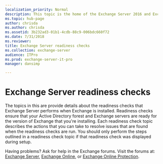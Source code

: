 ```yaml
---
localization_priority: Normal
description: This topic is the home of the Exchange Server 2016 and Exchange Server 2016 readiness checks that you might encounter during the installation of Exchange 2016 or Exchange 2019
ms.topic: hub-page
author: chrisda
ms.author: chrisda
ms.assetid: 3b232ad3-01b1-4cdb-88c9-006bdc660f72
ms.date: 7/31/2018
ms.reviewer: 
title: Exchange Server readiness checks
ms.collection: exchange-server
audience: ITPro
ms.prod: exchange-server-it-pro
manager: dansimp

---
```


# Exchange Server readiness checks

The topics in this are provide details about the readiness checks that Exchange Server performs when Exchange is installed. Readiness checks ensure that your Active Directory forest and Exchange servers are ready for the version of Exchange that you're installing. Each readiness check topic describes the actions that you can take to resolve issues that are found when the readiness checks are run. You should only perform the steps outlined in a readiness check topic if that readiness check was displayed during setup.

Having problems? Ask for help in the Exchange forums. Visit the forums at: [Exchange Server](https://go.microsoft.com/fwlink/p/?linkId=60612), [Exchange Online](https://go.microsoft.com/fwlink/p/?linkId=267542), or [Exchange Online Protection](https://go.microsoft.com/fwlink/p/?linkId=285351).
